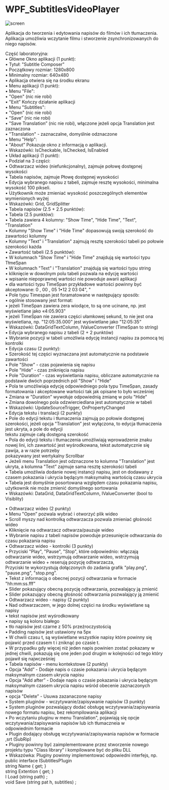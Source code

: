 # WPF_SubtitlesVideoPlayer
![screen](https://github.com/glowacz/WPF_SubtitlesVideoPlayer/assets/94084660/e0eff60c-f481-45cf-b7d4-74ef31586ff3)


Aplikacja do tworzenia i edytowania napisów do filmów i ich tłumaczenia. Aplikacja umożliwia wczytanie filmu i stworzenie zsynchronizowanych do niego napisów.


Część laboratoryjna:<br />
• Główne Okno aplikacji (1 punkt):<br />
• Tytuł: "Subtitle Composer"<br />
• Początkowy rozmiar: 1280x800<br />
• Minimalny rozmiar: 640x480<br />
• Aplikacja otwiera się na środku ekranu<br />
• Menu aplikacji (1 punkt):<br />
• Menu "File":<br />
• "Open" (nic nie robi)<br />
• "Exit” Kończy działanie aplikacji<br />
• Menu "Subtitles":<br />
• "Open" (nic nie robi)<br />
• "Save” (nic nie robi)<br />
• "Save Translation” (nic nie robi), włączone jeżeli opcja Translation jest zaznaczona<br />
• "Translation" - zaznaczalne, domyślnie odznaczone<br />
• Menu "Help":<br />
• "About” Pokazuje okno z informacją o aplikacji.<br />
• Wskazówki: IsCheckable, IsChecked, IsEnabled<br />
• Układ aplikacji (1 punkt):<br />
• Podział na 3 części:<br />
• Odtwarzacz wideo (niefunkcjonalny), zajmuje połowę dostępnej wysokości<br />
• Tabela napisów, zajmuje Płowę dostępnej wysokości<br />
• Edycja wybranego napisu z tabeli, zajmuje resztę wysokości, minimalna wysokość 100 pikseli.<br />
• Użytkownik może zmieniać wysokość poszczególnych elementów wymienionych wyżej<br />
• Wskazówki: Grid, GridSplitter<br />
• Tabela napisów (2.5 + 2.5 punktów):<br />
• Tabela (2.5 punktów):<br />
• Tabela zawiera 4 kolumny: "Show Time", "Hide Time", "Text", "Translation"<br />
• Kolumny "Show Time" i "Hide Time" dopasowują swoją szerokość do zawartości kolumny<br />
• Kolumny "Text” i "Translation" zajmują resztę szerokości tabeli po połowie szerokości każda<br />
• Zawartość tabeli (2.5 punktów):<br />
• W kolumnach "Show Time" i "Hide Time" znajdują się wartości typu TłmeSpan<br />
• W kolumnach "Text” i "Translation" znajdują się wartości typu string<br />
• kliknięcie w dowolnym polu tabeli pozwala na edycję wartości<br />
• wpisanie niepoprawnej wartości nie powoduje awarii aplikacji<br />
• dla wartości typu TimeSpan przykładowe wartości powinny być akceptowane: 0 , 00 , 05 1•12 2 03 04", "<br />
• Pole typu Timespan jest foramatowane w następujący sposób:<br />
• ogólnie stosowany jest format:<br />
• jeżeli TimeSpan zawiera zera wiodące, to są one ucinane, np. jest wyświetlane jako «4:05.903"<br />
• jeżeli TimeSpan nie zawiera części ułamkowej sekund, to nie jest ona wyświetlana, np. "12:05:35.000" jest wyświetlane jako "12:05:35”<br />
• Wskazówki: DataGridTextColumn, IValueConverter (TimeSpan to string)<br />
• Edycja wybranego napisu z tabeli (2 + 2 punktów)<br />
• Wybranie pozycji w tabeli umożliwia edycję instancji napisu za pomocą tej kontrolki<br />
• Edycja czasu (2 punkty):<br />
• Szerokość tej części wyznaczana jest automatycznie na podstawie zawartości<br />
• Pole "Show” - czas pojawienia się napisu<br />
• Pole "Hide” - czas zniknięcia napisu<br />
• Pole "Duration” - czas wyświetlania napisu, obliczane automatycznie na podstawie dwóch poprzednich pól "Show” i "Hide"<br />
• Pola te umożliwiaja edycję odpowiedniego pola typu TimeSpan, zasady formatowania i akceptowane wartości tak jak opisane to było wcześniej<br />
• Zmiana w "Duration” wywołuje odpowiednią zmianę w polu "Hide"<br />
• Zmiana dowolnego pola odzwierciedlana jest automatycznie w tabeli<br />
• Wskazówki: UpdateSourceTrigger, OnPropertyChanged<br />
• Edycja tekstu i translacji (2 punkty)<br />
• Pole do edycji tekstu i tłumaczenia zajmują po połowie dostępnej szerokości, jeżeli opcja "Translation” jest wyłączona, to edycja tłumaczenia jest ukryta, a pole do edycji<br />
tekstu zajmuje całą dostępną szerokość<br />
• Pola do edycji tekstu i tłumaczenia umożliwiają wprowadzenie znaku nowej lini, ich zawartość jest wyśrodkowana, tekst automatycznie się zawija, a w razie potrzeby<br />
pokazywany jest wertykalny Scrollbar<br />
• Jeżeli menu Translation jest odznaczone to kolumna "Translation” jest ukryta, a kolumna "Text” zajmuje sama resztę szerokości tabeli<br />
• Tabela umożliwia dodanie nowej instancji napisu, jest on dodawany z czasem pokazania i ukrycia będącym maksymalną wartością czasu ukrycia<br />
• Tabela jest domyślnie posortowana względem czasu pokazania napisu, użytkownik nie może zmienić domyślnego sortowania<br />
• Wskazówki: DataGrid, DataGridTextColumn, IValueConverter (bool to Visiblity)<br />

• Odtwarzacz wideo (2 punkty)<br />
• Menu "Open” pozwala wybrać i otworzyć plik wideo<br />
• Scroll myszy nad kontrolką odtwarzacza pozwala zmieniać głośność wideo<br />
• Kliknięcie na odtwarzacz odtwarza/pauzuje wideo<br />
• Wybranie napisu z tabeli napisów powoduje przesunięcie odtwarzania do czasu pokazania napisu<br />
• Odtwarzacz wideo - kontrolki (3 punkty)<br />
• Przyciski "Play", "Pause", "Stop", które odpowiednio: włączają odtwarzanie wideo, wstrzymują odtwarzanie wideo, wstrzymują odtwarzanie wideo + reserują pozycję odtwarzacza,<br />
Przyciski te wykorzystują dołączonych do zadania grafik "play.png", "pause.png", "stop.png”.<br />
• Tekst z informacją o obecnej pozycji odtwarzania w formacie "hh:mm:ss.fff”<br />
• Slider pokazujący obecną pozycję odtwarzania, pozwalający ją zmienić<br />
• Slider pokazujący obecną głośność odtwarzania pozwalający ją zmienić<br />
• Odtwarzacz wideo - napisy (2 punkty)<br />
• Nad odtwarzaczem, w jego dolnej części na środku wyświetlane są napisy<br />
• tekst napisów jest wyśrodkowany<br />
• napisy są koloru białego<br />
• tło napisów jest czarne z 50% przeźroczystością<br />
• Padding napisów jest ustawiony na 5px<br />
• W chwili czasu t, są wyświetlane wszystkie napisy które powinny się pojawić przed czasem t i zniknąć po czasie t.<br />
• W przypadku gdy więcej niż jeden napis powinien zostać pokazany w jednej chwili, pokazują się one jeden pod drugim w kolejności od tego który pojawił się najwcześniej<br />
• Tabela napisów - menu kontekstowe (2 punkty)<br />
• Opcja "Add” - Dodaje napis o czasie pokazania i ukrycia będącym maksymalnym czasem ukrycia napisu<br />
• Opcja "Add after” - Dodaje napis o czasie pokazania i ukrycia będącym maksymalnym czasem ukrycia napisu wśród obecenie zaznaczonych napisów<br />
• opcja "Delete” - Usuwa zazanaczone napisy<br />
• System pluginów - wczytywanie/zapisywanie napisów (3 punkty)<br />
• System pluginów pozwalający dodać obsługę wczytywania/zapisywania nowego formatu napisu, bez rekompilowania aplikacji<br />
• Po wczytaniu pluginu w menu Translation", pojawiają się opcje wczytywania/zapisywania napisów lub ich tłumaczneia w<br />
odpowiednim formacie<br />
• Plugin dodający obsługę wczytywania/zapisywania napisów w formacie ,srt (SubRip)<br />
• Pluginy powinny być zaimplementowane przez stworzenie nowego projektu typu "Class library” i kompilowane być do pliku DLL<br />
• Wskazówka: Pluginy powinny implementować odpowiedni interfejs, np.<br />
public interface ISubtitlesP1ugin<br />
string Name { get; }<br />
string Extention { get; }<br />
I Load (string path) ;<br />
void Save (string pat h, subtitles) ;<br />
